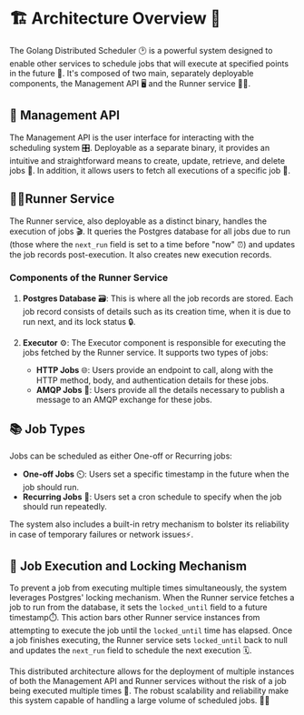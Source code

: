 # 🏗️ Architecture Overview 🌇

The Golang Distributed Scheduler 🕑 is a powerful system designed to enable other services to schedule jobs that will
execute at specified points in the future 📆.
It's composed of two main, separately deployable components, the Management API 🖥️ and the Runner service 🏃‍♀️.

## 🌇 Management API

The Management API is the user interface for interacting with the scheduling system 🎛️.
Deployable as a separate binary, it provides an intuitive and straightforward means to create, update, retrieve, and
delete jobs 📝.
In addition, it allows users to fetch all executions of a specific job 👀.

## 🏃‍♂️Runner Service

The Runner service, also deployable as a distinct binary, handles the execution of jobs 🎬.
It queries the Postgres database for all jobs due to run (those where the `next_run` field is set to a time before "now"
⏰) and updates the job records post-execution.
It also creates new execution records.

### Components of the Runner Service

1. **Postgres Database** 🗃️: This is where all the job records are stored. Each job record consists of details such as
   its creation time, when it is due to run next, and its lock status 🔒.

2. **Executor** ⚙️: The Executor component is responsible for executing the jobs fetched by the Runner service. It
   supports two types of jobs:

    - **HTTP Jobs** 🌐: Users provide an endpoint to call, along with the HTTP method, body, and authentication details
      for these jobs.
    - **AMQP Jobs** 🐇: Users provide all the details necessary to publish a message to an AMQP exchange for these jobs.

## 📚 Job Types

Jobs can be scheduled as either One-off or Recurring jobs:

- **One-off Jobs** ⏲️: Users set a specific timestamp in the future when the job should run.
- **Recurring Jobs** 🔄: Users set a cron schedule to specify when the job should run repeatedly.

The system also includes a built-in retry mechanism to bolster its reliability in case of temporary failures or network
issues⚡.

## 🔐 Job Execution and Locking Mechanism

To prevent a job from executing multiple times simultaneously, the system leverages Postgres' locking mechanism. When
the Runner service fetches a job to run from the database, it sets the `locked_until` field to a future timestamp⏱️.
This action bars other Runner service instances from attempting to execute the job until the `locked_until` time has
elapsed.
Once a job finishes executing, the Runner service sets `locked_until` back to null and updates the `next_run` field to
schedule the next execution 🗓️.

This distributed architecture allows for the deployment of multiple instances of both the Management API and Runner
services without the risk of a job being executed multiple times 🔄.
The robust scalability and reliability make this system capable of handling a large volume of scheduled jobs. 🏋️‍♂️
